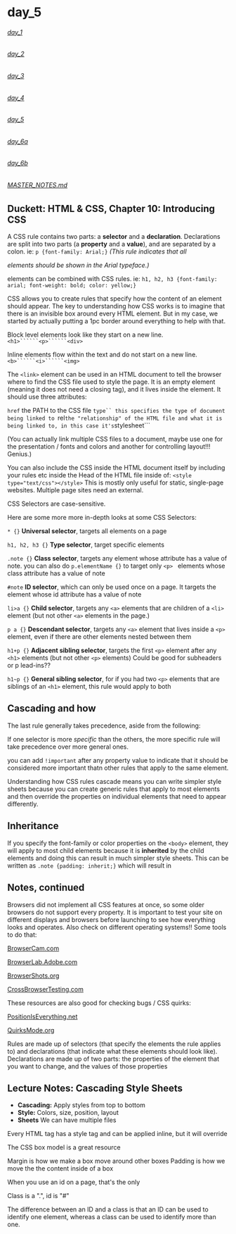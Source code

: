 # day_5

###### [day_1](day_1.md)
###### [day_2](day_2.md)
###### [day_3](day_3.md)
###### [day_4](day_4.md)
###### [day_5](day_5.md)
###### [day_6a](day_6a.md)
###### [day_6b](day_6b.md)

###### [MASTER_NOTES.md](MASTER_NOTES.md)

## Duckett: HTML & CSS, Chapter 10: Introducing CSS

A CSS rule contains two parts: a **selector** and a **declaration**. Declarations are split into two parts (a **property** and a **value**), and are separated by a colon. ie: ```p {font-family: Arial;}``` *(This rule indicates that all <p> elements should be shown in the Arial typeface.)*

elements can be combined with CSS rules. ie: ```h1, h2, h3 {font-family: arial; font-weight: bold; color: yellow;}``` 

CSS allows you to create rules that specify how the content of an element should appear. The key to understanding how CSS works is to imagine that there is an invisible box around every HTML element. But in my case, we started by actually putting a 1pc border around everything to help with that.

Block level elements look
like they start on a new line.```<h1>``````<p>``````<div>```

Inline elements flow within the text and do not start on a new line. ```<b>``````<i>``````<img>```

The ```<link>``` element can be used in an HTML document to tell the browser where to find the CSS file used to style the page. It is an empty element (meaning it does not need a closing tag), and it lives inside the <head> element. It should use three attributes:

```href``` the PATH to the CSS file
```type`` this specifies the type of document being linked to
```rel``` the "relationship" of the HTML file and what it is being linked to, in this case it's ```stylesheet```

(You can actually link multiple CSS files to a document, maybe use one for the presentation / fonts and colors and another for controlling layout!!! Genius.)

You can also include the CSS inside the HTML document itself by including your rules etc inside the Head of the HTML file inside of: ```<style type="text/css"></style>``` This is mostly only useful for static, single-page websites. Multiple page sites need an external.

CSS Selectors are case-sensitive.

Here are some more more in-depth looks at some CSS Selectors:

```* {}``` **Universal selector**, targets all elements on a page

```h1, h2, h3 {}``` **Type selector**, target specific elements

```.note {}``` **Class selector**, targets any element whose attribute has a value of note. you can also do ```p.elementName {}``` to target only ```<p> ``` elements whose class attribute has a value of note

```#note``` **ID selector**, which can only be used once on a page. It targets the element whose id attribute has a value of note

```li>a {}``` **Child selector**, targets any ```<a>``` elements that are children of a ```<li>``` element (but not other ```<a>``` elements in the page.)

```p a {}``` **Descendant selector**, targets any ```<a>``` element that lives inside a ```<p>``` element, even if there are other elements nested between them

```h1+p {}``` **Adjacent sibling selector**, targets the first ```<p>``` element after any ```<h1>``` elements (but not other ```<p>``` elements) Could be good for subheaders or p lead-ins??

```h1~p {}``` **General sibling selector**, for if you had two ```<p>``` elements that are siblings of an ```<h1>``` element, this rule would apply to both
 
## Cascading and how

The last rule generally takes precedence, aside from the following:

If one selector is more *specific* than the others, the more specific rule will take precedence over more general ones. 

you can add ```!important``` after any property value to indicate that it should be considered more important thatn other rules that apply to the same element.

Understanding how CSS rules cascade means you can write simpler style sheets because you can create generic rules that apply to most elements and then override the properties on individual elements that need to appear differently.

## Inheritance

If you specify the font-family or color properties on the ```<body>``` element, they will apply to most child elements because it is **inherited** by the child elements and doing this can result in much simpler style sheets. This can be written as ```.note {padding: inherit;}``` which will result in 

## Notes, continued

Browsers did not implement all CSS features at once, so some older browsers do not support every property. It is important to test your site on different displays and browsers before launching to see how everything looks and operates. Also check on different operating systems!! Some tools to do that:

[BrowserCam.com](BrowserCam.com)

[BrowserLab.Adobe.com](BrowserLab.Adobe.com)

[BrowserShots.org](BrowserShots.org)

[CrossBrowserTesting.com](CrossBrowserTesting.com)

These resources are also good for checking bugs / CSS quirks: 

[PositionIsEverything.net](PositionIsEverything.net)

[QuirksMode.org](QuirksMode.org)

Rules are made up of selectors (that specify the elements the rule applies to) and declarations (that indicate what these elements should look like). Declarations are made up of two parts: the properties of the element that you want to change, and the values of those properties




## Lecture Notes: Cascading Style Sheets

* **Cascading:** Apply styles from top to bottom
* **Style:** Colors, size, position, layout 
* **Sheets** We can have multiple files

Every HTML tag has a style tag and can be applied inline, but it will override

The CSS box model is a great resource

Margin is how we make a box move around other boxes
Padding is how we move the the content inside of a box

When you use an id on a page, that's the only 

Class is a ".", id is "#"

The difference between an ID and a class is that an ID can be used to identify one element, whereas a class can be used to identify more than one.
